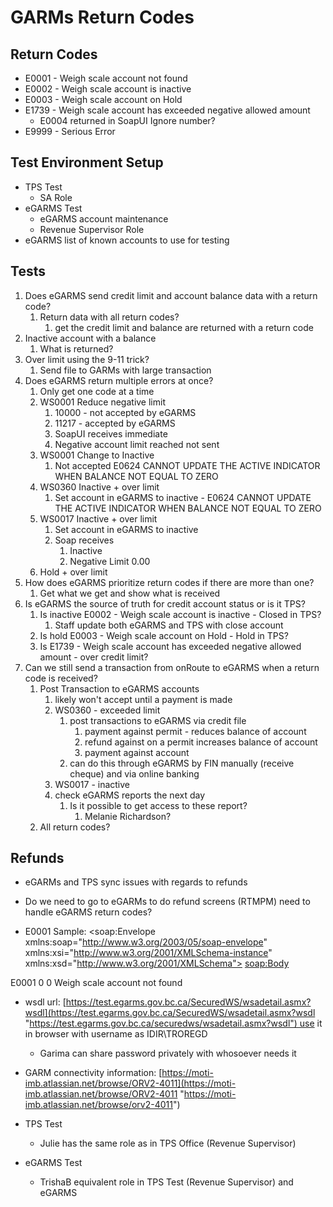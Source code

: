 # GARMs Return Codes

## Return Codes
- E0001 - Weigh scale account not found
- E0002 - Weigh scale account is inactive
- E0003 - Weigh scale account on Hold
- E1739 - Weigh scale account has exceeded negative allowed amount
  - E0004 returned in SoapUI Ignore number?
- E9999 - Serious Error

## Test Environment Setup
- TPS Test
  - SA Role
- eGARMS Test
  - eGARMS account maintenance
  - Revenue Supervisor Role
- eGARMS list of known accounts to use for testing

## Tests
1. Does eGARMS send credit limit and account balance data with a return code?
   1. Return data with all return codes?
      1. get the credit limit and balance are returned with a return code
2. Inactive account with a balance
   1. What is returned?
3. Over limit using the 9-11 trick?
   1. Send file to GARMs with large transaction
4. Does eGARMS return multiple errors at once?
   1. Only get one code at a time
   2. WS0001 Reduce negative limit
      1. 10000 - not accepted by eGARMS
      2. 11217 - accepted by eGARMS
      3. SoapUI receives immediate
      4. Negative account limit reached not sent
   3. WS0001 Change to Inactive
      1. Not accepted E0624 CANNOT UPDATE THE ACTIVE INDICATOR WHEN BALANCE NOT EQUAL TO ZERO
   4. WS0360 Inactive + over limit
      1. Set account in eGARMS to inactive - E0624 CANNOT UPDATE THE ACTIVE INDICATOR WHEN BALANCE NOT EQUAL TO ZERO
   5. WS0017 Inactive + over limit
      1. Set account in eGARMS to inactive
      2. Soap receives 
         1. Inactive
         2. Negative Limit 0.00
   6. Hold + over limit
5. How does eGARMS prioritize return codes if there are more than one?
   1. Get what we get and show what is received
6. Is eGARMS the source of truth for credit account status or is it TPS?
   1. Is inactive E0002 - Weigh scale account is inactive - Closed in TPS?
      1. Staff update both eGARMS and TPS with close account
   2. Is hold E0003 - Weigh scale account on Hold - Hold in TPS?
   3. Is E1739 - Weigh scale account has exceeded negative allowed amount - over credit limit?
7. Can we still send a transaction from onRoute to eGARMS when a return code is received?
   1. Post Transaction to eGARMS accounts
      1. likely won't accept until a payment is made
      2. WS0360 - exceeded limit
         1. post transactions to eGARMS via credit file
            1. payment against permit - reduces balance of account
            2. refund against on a permit increases balance of account
            3. payment against account
         2. can do this through eGARMS by FIN manually (receive cheque) and via online banking
      3. WS0017 - inactive
      4. check eGARMS reports the next day
         1. Is it possible to get access to these report?
            1. Melanie Richardson?
   2. All return codes?
  
## Refunds
- eGARMs and TPS sync issues with regards to refunds
- Do we need to go to eGARMs to do refund screens (RTMPM) need to handle eGARMS return codes?
  
- E0001 Sample:
<soap:Envelope xmlns:soap="http://www.w3.org/2003/05/soap-envelope" xmlns:xsi="http://www.w3.org/2001/XMLSchema-instance" xmlns:xsd="http://www.w3.org/2001/XMLSchema">
<soap:Body>
<SendResponse xmlns="http://tempuri.org/">
<SendResult>
<return_code>E0001</return_code>
<account_balance>0</account_balance>
<negative_limit>0</negative_limit>
<account_balance_timestamp/>
<message>Weigh scale account not found</message>
</SendResult>
</SendResponse>
</soap:Body>
</soap:Envelope>
 
- wsdl url: [https://test.egarms.gov.bc.ca/SecuredWS/wsadetail.asmx?wsdl](https://test.egarms.gov.bc.ca/SecuredWS/wsadetail.asmx?wsdl "https://test.egarms.gov.bc.ca/securedws/wsadetail.asmx?wsdl") use it in browser with username as IDIR\TROREGD 
  - Garima can share password privately with whosoever needs it
- GARM connectivity information: [https://moti-imb.atlassian.net/browse/ORV2-4011](https://moti-imb.atlassian.net/browse/ORV2-4011 "https://moti-imb.atlassian.net/browse/orv2-4011")



- TPS Test
	- Julie has the same role as in TPS Office (Revenue Supervisor)
- eGARMS Test
	- TrishaB equivalent role in TPS Test (Revenue Supervisor) and eGARMS